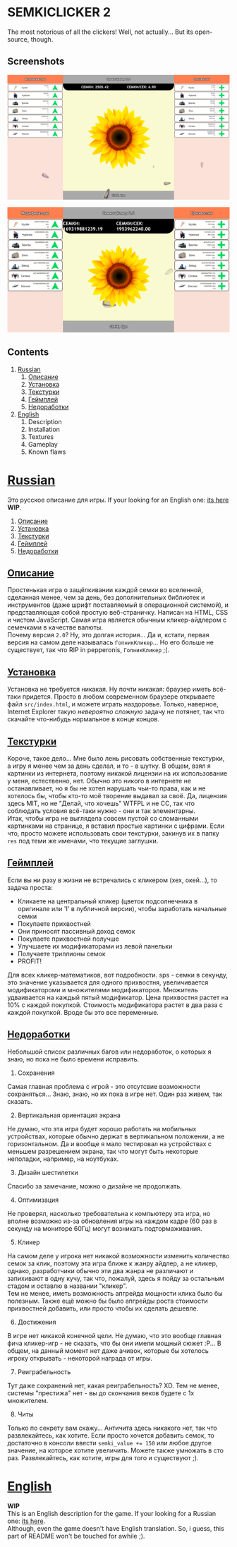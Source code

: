 # SEMKICLICKER 2

The most notorious of all the clickers! Well, not actually... But its open-source, though.  

## Screenshots

![Base Screenshot](screenshot.png)  

![Late-game Screenshot](screenshot2.png)  

## Contents

1. [Russian](#russian)
    1. [Описание](#описание)
    2. [Установка](#установка)
    2. [Текстурки](#текстурки)
    3. [Геймплей](#геймплей)
    4. [Недоработки](#недоработки)
2. [English](#english)  
    1. Description
    2. Installation
    3. Textures
    4. Gameplay
    5. Known flaws


# [Russian](#russian)

Это русское описание для игры. If your looking for an English one: [its here](#english) **WIP**.

1. [Описание](#описание)
2. [Установка](#установка)
2. [Текстурки](#текстурки)
3. [Геймплей](#геймплей)
4. [Недоработки](#недоработки)

## [Описание](#описание)

Простенькая игра о защёлкивании каждой семки во вселенной, сделанная менее, чем за день, без дополнительных библиотек и инструментов (даже шрифт поставляемый в операционной системой), и представляющая собой простую веб-страничку. Написан на HTML, CSS и чистом JavaScript. Самая игра является обычным кликер-айдлером с семечками в качестве валюты.  
Почему версия `2.0`? Ну, это долгая история... Да и, кстати, первая версия на самом деле называлась `ГопникКликер`... Но его больше не существует, так что RIP in pepperonis, `ГопникКликер` ;(.

## [Установка](#установка)

Установка не требуется никакая. Ну почти никакая: браузер иметь всё-таки придется. Просто в любом современном браузере открываете файл `src/index.html`, и можете играть наздоровье. Только, наверное, Internet Explorer такую *невероятно сложную* задачу не потянет, так что скачайте что-нибудь нормальное в конце концов.

## [Текстурки](#текстурки)

Короче, такое дело... Мне было лень рисовать собственные текстурки, а игру я менее чем за день сделал, и то - в шутку. В общем, взял я картинки из интернета, поэтому никакой лицензии на их использование у меня, естественно, нет. Обычно это никого в интернете не останавливает, но я бы не хотел нарушать чьи-то права, как и не хотелось бы, чтобы кто-то моё творение выдавал за своё. Да, лицензия здесь MIT, но не "Делай, что хочешь" WTFPL и не CC, так что соблюдать условия всё-таки нужно - они и так элементарны.  
Итак, чтобы игра не выглядела совсем пустой со сломанными картинками на странице, я вставил простые картинки с цифрами. Если что, просто можете использовать свои текстурки, закинув их в папку `res` под теми же именами, что текущие заглушки. 

## [Геймплей](#геймплей)

Если вы ни разу в жизни не встречались с кликером (хех, окей...), то задача проста:
- Кликаете на центральный кликер (цветок подсолнечника в оригинале или 'I' в публичной версии), чтобы заработать начальные семки
- Покупаете прихвостней
- Они приносят пассивный доход семок
- Покупаете прихвостней получше
- Улучшаете их модификаторами из левой панельки
- Получаете триллионы семок
- PROFIT!

Для всех кликер-математиков, вот подробности. sps - семки в секунду, это значение указывается для одного прихвостня, увеличивается модификатороми и множителями модификаторов. Множитель удваивается на каждый пятый модификатор. Цена прихвостня растет на 10% с каждой покупкой. Стоимость модификатора растет в два раза с каждой покупкой. Вроде бы это все переменные.

## [Недоработки](#недоработки)

Небольшой список различных багов или недоработок, о которых я знаю, но пока не было времени исправить.

1. Сохранения

Самая главная проблема с игрой - это отсутсвие возможности сохраняться... Знаю, знаю, но их пока в игре нет. Один раз живем, так сказать.

2. Вертикальная ориентация экрана

Не думаю, что эта игра будет хорошо работать на мобильных устройствах, которые обычно держат в вертикальном положении, а не горизонтальном. Да и вообще я мало тестировал на устройствах с меньшем разрешением экрана, так что могут быть некоторые неполадки, например, на ноутбуках.

3. Дизайн шестилетки

Спасибо за замечание, можно о дизайне не продолжать.

4. Оптимизация  

Не проверял, насколько требовательна к компьютеру эта игра, но вполне возможно из-за обновления игры на каждом кадре (60 раз в секунду на мониторе 60Гц) могут возникать подтормаживания.

5. Кликер  

На самом деле у игрока нет никакой возможности изменить количество семок за клик, поэтому эта игра ближе к жанру айдлер, а не кликер, однако, разработчики обычно эти два жанра не различают и запихивают в одну кучу, так что, пожалуй, здесь я пойду за остальным стадом и оставлю в названии "кликер".  
Тем не менее, иметь возможность апгрейда мощности клика было бы полезным. Также ещё можно бы было апгрейды роста стоимости прихвостней добавить, или просто чтобы их сделать дешевле.  

6. Достижения

В игре нет никакой конечной цели. Не думаю, что это вообще главная фича кликер-игр - не сказать, что бы они имели мощный сюжет :P... В общем, на данный момент нет даже ачивок, которые бы хотелось игроку открывать - некоторой награда от игры.

7. Реиграбельность

Тут даже сохранений нет, какая реиграбельность? XD. Тем не менее, системы "престижа" нет - вы до скончания веков будете с 1x множителем.

8. Читы

Только по секрету вам скажу... Античита здесь никакого нет, так что развлекайтесь, как хотите. Если просто хочется добавить семок, то достаточно в консоли ввести `semki_value += 150` или любое другое значение, на которое хотите увеличить. Можете также умножать в сто раз. Развлекайтесь, как хотите, игры для того и существуют ;).


# [English](#english)

**WIP**  
This is an English description for the game. If your looking for a Russian one: [its here](#russian).  
Although, even the game doesn't have English translation. So, i guess, this part of README won't be touched for awhile ;).

